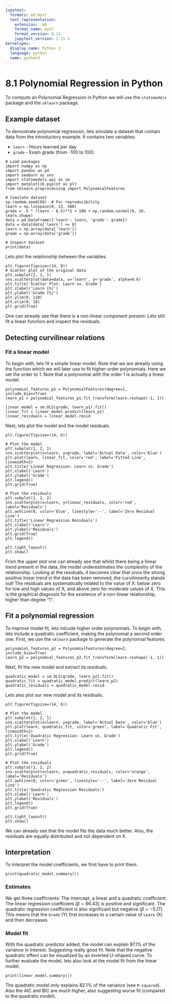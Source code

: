 ```yaml
---
jupytext:
  formats: md:myst
  text_representation:
    extension: .md
    format_name: myst
    format_version: 0.13
    jupytext_version: 1.11.5
kernelspec:
  display_name: Python 3
  language: python
  name: python3
---
```


# 8.1 Polynomial Regression in Python

To compute an Polynomial Regression in Python we will use the `statsmodels` package and the `sklearn` package.

## Example dataset

To demostrate polynomial regression, lets simulate a dataset that contain data from the introductory example. It contains two variables:

- `learn` - Hours learned per day
- `grade` - Exam grade (from -100 to 100)

```{code-cell}
# Load packages
import numpy as np
import pandas as pd
import seaborn as sns
import statsmodels.api as sm
import matplotlib.pyplot as plt
from sklearn.preprocessing import PolynomialFeatures

# Simulate dataset
np.random.seed(69)  # For reproducibility
learn = np.linspace(0, 13, 500)
grade = -5 * (learn - 6.5)**2 + 100 + np.random.normal(0, 10, learn.shape)
data = pd.DataFrame({'learn': learn, 'grade': grade})
data = data[data['learn'] <= 8]
learn = np.array(data['learn'])
grade = np.array(data['grade'])

# Inspect dataset
print(data)
```

Lets plot the relationship between the variables.

```{code-cell}
plt.figure(figsize=(14, 8))
# Scatter plot of the original data
plt.subplot(2, 1, 1)
sns.scatterplot(data=data, x='learn', y='grade', alpha=0.6)
plt.title('Scatter Plot: Learn vs. Grade')
plt.xlabel('Learn [h]')
plt.ylabel('Grade [%]')
plt.ylim(0, 110)
plt.xlim(0, 10)
plt.grid(True)
```
One can already see that there is a non-linear component present. Lets still fit a linear function and inspect the residuals.

## Detecting curvilinear relations

### Fit a linear model

To begin with, lets fit a simple linear model. Note that we are already using the function which we will later use to fit higher-order polynomials. Here we set the order to 1. Note that a polynomial with the order 1 is actually a linear model.

```{code-cell}
polynomial_features_p1 = PolynomialFeatures(degree=1, include_bias=True)
learn_p1 = polynomial_features_p1.fit_transform(learn.reshape(-1, 1))

linear_model = sm.OLS(grade, learn_p1).fit()
linear_fit = linear_model.predict(learn_p1)
linear_residuals = linear_model.resid
```

Next, lets plot the model and the model residuals.


```{code-cell}
plt.figure(figsize=(14, 6))

# Plot the model
plt.subplot(1, 2, 1)
sns.scatterplot(x=learn, y=grade, label='Actual Data', color='blue')
plt.plot(learn, linear_fit, color='red', label='Fitted Line', linewidth=2)
plt.title('Linear Regression: Learn vs. Grade')
plt.xlabel('Learn')
plt.ylabel('Grade')
plt.legend()
plt.grid(True)

# Plot the residuals
plt.subplot(1, 2, 2)
sns.scatterplot(x=learn, y=linear_residuals, color='red', label='Residuals')
plt.axhline(0, color='blue', linestyle='--', label='Zero Residual Line')
plt.title('Linear Regression Residuals')
plt.xlabel('Learn')
plt.ylabel('Residuals')
plt.grid(True)
plt.legend()

plt.tight_layout()
plt.show()
```

From the upper plot one can already see that whilst there being a linear trend present in the data, the model underestimates the complexitiy of the relationship. Looking at the residuals, it becomes clear that once the strong positive linear trend in the data has been removed, the curvilinearity stands out! The residuals are systematically related to the value of X: below zero for low and high values of X, and above zero for moderate values of X. This is the graphical diagnosis for the existence of a non-linear relationship, higher than degree “1”.

## Fit a polynomial regression

To improve model fit, lets inlcude higher order polynomials. To begin with, lets include a quadratic coefficient, making the polynomial a second order one. First, we use the `sklearn` package to generate the polynomial features.

```{code-cell}
polynomial_features_p2 = PolynomialFeatures(degree=2, include_bias=True)
learn_p2 = polynomial_features_p2.fit_transform(learn.reshape(-1, 1))
```

Next, fit the new model and extract its residuals.

```{code-cell}
quadratic_model = sm.OLS(grade, learn_p2).fit()
quadratic_fit = quadratic_model.predict(learn_p2)
quadratic_residuals = quadratic_model.resid
```

Lets also plot our new model and its residuals.

```{code-cell}
plt.figure(figsize=(14, 6))

# Plot the model
plt.subplot(1, 2, 1)
sns.scatterplot(x=learn, y=grade, label='Actual Data', color='blue')
plt.plot(learn, quadratic_fit, color='green', label='Quadratic Fit', linewidth=2)
plt.title('Quadratic Regression: Learn vs. Grade')
plt.xlabel('Learn')
plt.ylabel('Grade')
plt.legend()
plt.grid(True)

# Plot the residuals
plt.subplot(1, 2, 2)
sns.scatterplot(x=learn, y=quadratic_residuals, color='orange', label='Residuals')
plt.axhline(0, color='green', linestyle='--', label='Zero Residual Line')
plt.title('Quadratic Regression Residuals')
plt.xlabel('Learn')
plt.ylabel('Residuals')
plt.legend()
plt.grid(True)

plt.tight_layout()
plt.show()
```
We can already see that the model fits the data much better. Also, the residuals are equally distributed and not dependent on X.

## Interpretation

To interpret the model coefficients, we first have to print them.

```{code-cell}
print(quadratic_model.summary())
```
### Estimates

We get three coefficients: The intercept, a linear and a quadratic coefficient. The linear regression coefficient ($\beta = 66.43$) is positive and significant. The quadratic regression coefficient is also significant but negative ($\beta = -5.17$). This means that the `Grade` (Y) first increases to a certain value of `Learn` (X) and then decreases.

### Model fit

With the quadratic predictor added, the model can explain 97.1% of the variance in Interest. Suggesting really good fit. Note that the negative quadratic effect can be visualized by an inverted U-shaped curve. To further evaluate the model, lets also look at the model fit from the linear model.

```{code-cell}
print(linear_model.summary())
```

The quadratic model only explains 82.1% of the variance (see `R-squared`). Also the AIC and BIC are much higher, also suggesting worse fit (compared to the quadratic model).